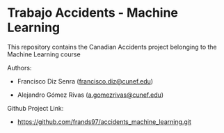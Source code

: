 # Trabajo Accidents - Machine Learning 
This repository contains the Canadian Accidents project belonging to the Machine Learning course

Authors:

- Francisco Diz Senra (francisco.diz@cunef.edu)

- Alejandro Gómez Rivas (a.gomezrivas@cunef.edu)

Github Project Link:

- https://github.com/frands97/accidents_machine_learning.git
